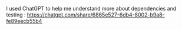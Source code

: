 I used ChatGPT to help me understand more about dependencies and testing : https://chatgpt.com/share/6865e527-6db4-8002-b9a8-fe89eecb55b4

